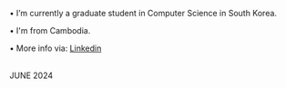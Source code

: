 
•  I’m currently a graduate student in Computer Science in South Korea.

•  I'm from Cambodia.

•  More info via:  <a href="https://linkedin.com/in/dimangchhol"> Linkedin
</a>

<br>
JUNE 2024

